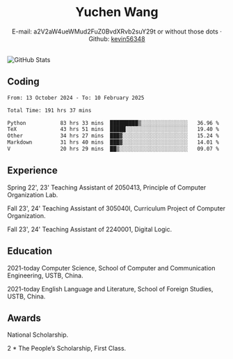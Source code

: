  <center>
     <h1>Yuchen Wang</h1>
     <div>
         <span>
             E-mail:
             a2V2aW4ueWMud2FuZ0BvdXRvb2suY29t or without those dots
         </span>
         ·
         <span>
             Github:
             <a href="https://github.com/kevin56348">kevin56348</a>
         </span>
     </div>
 </center>
<br>
<p><img src="https://github-readme-stats.vercel.app/api?username=kevin56348&amp;show_icons=true" alt="GitHub Stats"></p>

## Coding

<!-- ![Top Langs](https://github-readme-stats.vercel.app/api/top-langs/?username=kevin56348) -->

<!--START_SECTION:waka-->

```txt
From: 13 October 2024 - To: 10 February 2025

Total Time: 191 hrs 37 mins

Python           83 hrs 33 mins  █████████▒░░░░░░░░░░░░░░░   36.96 %
TeX              43 hrs 51 mins  █████░░░░░░░░░░░░░░░░░░░░   19.40 %
Other            34 hrs 27 mins  ███▓░░░░░░░░░░░░░░░░░░░░░   15.24 %
Markdown         31 hrs 40 mins  ███▓░░░░░░░░░░░░░░░░░░░░░   14.01 %
V                20 hrs 29 mins  ██▒░░░░░░░░░░░░░░░░░░░░░░   09.07 %
```

<!--END_SECTION:waka-->

## Experience 

Spring 22', 23' Teaching Assistant of 2050413, Principle of Computer Organization Lab.

Fall 23', 24' Teaching Assistant of 305040I, Curriculum Project of Computer Organization.

Fall 23', 24' Teaching Assistant of 2240001, Digital Logic.

## Education

2021-today Computer Science, School of Computer and Communication Engineering, USTB, China.

2021-today English Language and Literature, School of Foreign Studies, USTB, China.

## Awards

National Scholarship.

2 * The People’s Scholarship, First Class.

